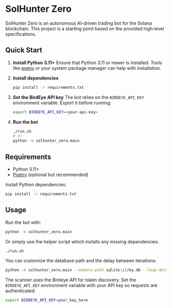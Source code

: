 # SolHunter Zero

SolHunter Zero is an autonomous AI-driven trading bot for the Solana blockchain. This project is a starting point based on the provided high‑level specifications.

## Quick Start

1. **Install Python 3.11+**
   Ensure that Python 3.11 or newer is installed. Tools like
   [pyenv](https://github.com/pyenv/pyenv) or your system package manager can help
   with installation.

2. **Install dependencies**
   ```bash
   pip install -r requirements.txt
   ```

3. **Set the BirdEye API key**
   The bot relies on the `BIRDEYE_API_KEY` environment variable. Export it before
   running:
   ```bash
   export BIRDEYE_API_KEY=<your-api-key>
   ```

4. **Run the bot**
   ```bash
   ./run.sh
   # or
   python -m solhunter_zero.main
   ```

## Requirements
- Python 3.11+
- [Poetry](https://python-poetry.org/) (optional but recommended)

Install Python dependencies:
```bash
pip install -r requirements.txt
```

## Usage
Run the bot with:
```bash
python -m solhunter_zero.main
```
Or simply use the helper script which installs any missing dependencies:
```bash
./run.sh
```
You can customize the database path and the delay between iterations:
```bash
python -m solhunter_zero.main --memory-path sqlite:///my.db --loop-delay 30
```

The scanner uses the Birdeye API for token discovery. Set the `BIRDEYE_API_KEY`
environment variable with your API key so requests are authenticated:

```bash
export BIRDEYE_API_KEY=your_key_here
```
